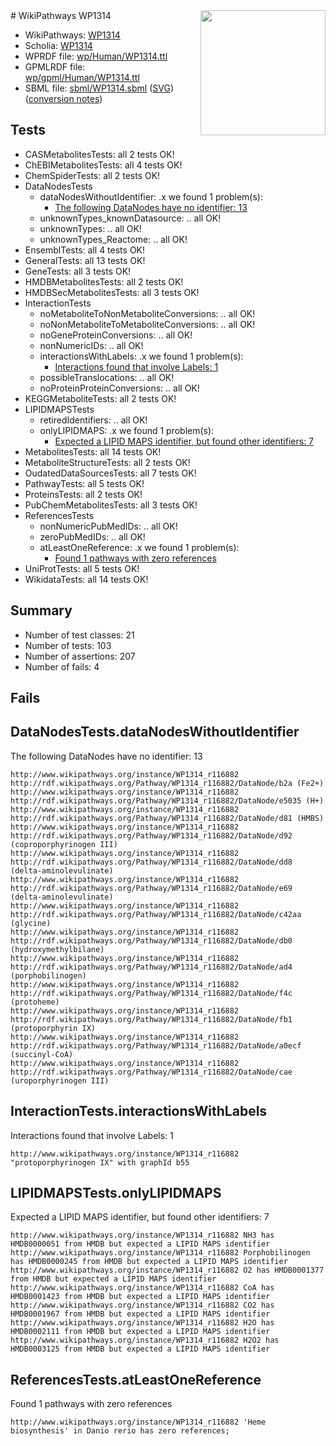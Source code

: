 <img style="float: right; width: 200px" src="../logo.png" />
# WikiPathways WP1314

* WikiPathways: [WP1314](https://identifiers.org/wikipathways:WP1314)
* Scholia: [WP1314](https://scholia.toolforge.org/wikipathways/WP1314)
* WPRDF file: [wp/Human/WP1314.ttl](../wp/Human/WP1314.ttl)
* GPMLRDF file: [wp/gpml/Human/WP1314.ttl](../wp/gpml/Human/WP1314.ttl)
* SBML file: [sbml/WP1314.sbml](../sbml/WP1314.sbml) ([SVG](../sbml/WP1314.svg)) ([conversion notes](../sbml/WP1314.txt))

## Tests
* CASMetabolitesTests: all 2 tests OK!
* ChEBIMetabolitesTests: all 4 tests OK!
* ChemSpiderTests: all 2 tests OK!
* DataNodesTests
    * dataNodesWithoutIdentifier: .x we found 1 problem(s):
        * [The following DataNodes have no identifier: 13](#8792c493)
    * unknownTypes_knownDatasource: .. all OK!
    * unknownTypes: .. all OK!
    * unknownTypes_Reactome: .. all OK!
* EnsemblTests: all 4 tests OK!
* GeneralTests: all 13 tests OK!
* GeneTests: all 3 tests OK!
* HMDBMetabolitesTests: all 2 tests OK!
* HMDBSecMetabolitesTests: all 3 tests OK!
* InteractionTests
    * noMetaboliteToNonMetaboliteConversions: .. all OK!
    * noNonMetaboliteToMetaboliteConversions: .. all OK!
    * noGeneProteinConversions: .. all OK!
    * nonNumericIDs: .. all OK!
    * interactionsWithLabels: .x we found 1 problem(s):
        * [Interactions found that involve Labels: 1](#630d2678)
    * possibleTranslocations: .. all OK!
    * noProteinProteinConversions: .. all OK!
* KEGGMetaboliteTests: all 2 tests OK!
* LIPIDMAPSTests
    * retiredIdentifiers: .. all OK!
    * onlyLIPIDMAPS: .x we found 1 problem(s):
        * [Expected a LIPID MAPS identifier, but found other identifiers: 7](#48cc60be)
* MetabolitesTests: all 14 tests OK!
* MetaboliteStructureTests: all 2 tests OK!
* OudatedDataSourcesTests: all 7 tests OK!
* PathwayTests: all 5 tests OK!
* ProteinsTests: all 2 tests OK!
* PubChemMetabolitesTests: all 3 tests OK!
* ReferencesTests
    * nonNumericPubMedIDs: .. all OK!
    * zeroPubMedIDs: .. all OK!
    * atLeastOneReference: .x we found 1 problem(s):
        * [Found 1 pathways with zero references](#35eb778e)
* UniProtTests: all 5 tests OK!
* WikidataTests: all 14 tests OK!


## Summary

* Number of test classes: 21
* Number of tests: 103
* Number of assertions: 207
* Number of fails: 4

## Fails

<a name="8792c493" />

## DataNodesTests.dataNodesWithoutIdentifier

The following DataNodes have no identifier: 13
```
http://www.wikipathways.org/instance/WP1314_r116882 http://rdf.wikipathways.org/Pathway/WP1314_r116882/DataNode/b2a (Fe2+)
http://www.wikipathways.org/instance/WP1314_r116882 http://rdf.wikipathways.org/Pathway/WP1314_r116882/DataNode/e5035 (H+)
http://www.wikipathways.org/instance/WP1314_r116882 http://rdf.wikipathways.org/Pathway/WP1314_r116882/DataNode/d81 (HMBS)
http://www.wikipathways.org/instance/WP1314_r116882 http://rdf.wikipathways.org/Pathway/WP1314_r116882/DataNode/d92 (coproporphyrinogen III)
http://www.wikipathways.org/instance/WP1314_r116882 http://rdf.wikipathways.org/Pathway/WP1314_r116882/DataNode/dd8 (delta-aminolevulinate)
http://www.wikipathways.org/instance/WP1314_r116882 http://rdf.wikipathways.org/Pathway/WP1314_r116882/DataNode/e69 (delta-aminolevulinate)
http://www.wikipathways.org/instance/WP1314_r116882 http://rdf.wikipathways.org/Pathway/WP1314_r116882/DataNode/c42aa (glycine)
http://www.wikipathways.org/instance/WP1314_r116882 http://rdf.wikipathways.org/Pathway/WP1314_r116882/DataNode/db0 (hydroxymethylbilane)
http://www.wikipathways.org/instance/WP1314_r116882 http://rdf.wikipathways.org/Pathway/WP1314_r116882/DataNode/ad4 (porphobilinogen)
http://www.wikipathways.org/instance/WP1314_r116882 http://rdf.wikipathways.org/Pathway/WP1314_r116882/DataNode/f4c (protoheme)
http://www.wikipathways.org/instance/WP1314_r116882 http://rdf.wikipathways.org/Pathway/WP1314_r116882/DataNode/fb1 (protoporphyrin IX)
http://www.wikipathways.org/instance/WP1314_r116882 http://rdf.wikipathways.org/Pathway/WP1314_r116882/DataNode/a0ecf (succinyl-CoA)
http://www.wikipathways.org/instance/WP1314_r116882 http://rdf.wikipathways.org/Pathway/WP1314_r116882/DataNode/cae (uroporphyrinogen III)
```

<a name="630d2678" />

## InteractionTests.interactionsWithLabels

Interactions found that involve Labels: 1
```
http://www.wikipathways.org/instance/WP1314_r116882 "protoporphyrinogen IX" with graphId b55
```

<a name="48cc60be" />

## LIPIDMAPSTests.onlyLIPIDMAPS

Expected a LIPID MAPS identifier, but found other identifiers: 7
```
http://www.wikipathways.org/instance/WP1314_r116882 NH3 has HMDB0000051 from HMDB but expected a LIPID MAPS identifier
http://www.wikipathways.org/instance/WP1314_r116882 Porphobilinogen has HMDB0000245 from HMDB but expected a LIPID MAPS identifier
http://www.wikipathways.org/instance/WP1314_r116882 O2 has HMDB0001377 from HMDB but expected a LIPID MAPS identifier
http://www.wikipathways.org/instance/WP1314_r116882 CoA has HMDB0001423 from HMDB but expected a LIPID MAPS identifier
http://www.wikipathways.org/instance/WP1314_r116882 CO2 has HMDB0001967 from HMDB but expected a LIPID MAPS identifier
http://www.wikipathways.org/instance/WP1314_r116882 H2O has HMDB0002111 from HMDB but expected a LIPID MAPS identifier
http://www.wikipathways.org/instance/WP1314_r116882 H2O2 has HMDB0003125 from HMDB but expected a LIPID MAPS identifier
```

<a name="35eb778e" />

## ReferencesTests.atLeastOneReference

Found 1 pathways with zero references
```
http://www.wikipathways.org/instance/WP1314_r116882 'Heme biosynthesis' in Danio rerio has zero references; 
```

